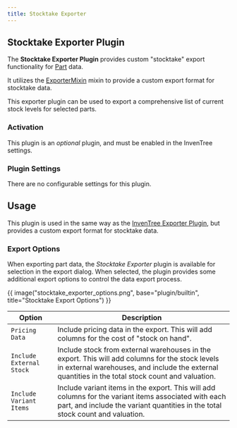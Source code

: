 ```yaml
---
title: Stocktake Exporter
---
```


## Stocktake Exporter Plugin

The **Stocktake Exporter Plugin** provides custom "stocktake" export functionality for [Part](../../part/index.md) data.

It utilizes the [ExporterMixin](../mixins/export.md) mixin to provide a custom export format for stocktake data.

This exporter plugin can be used to export a comprehensive list of current stock levels for selected parts.

### Activation

This plugin is an *optional* plugin, and must be enabled in the InvenTree settings.

### Plugin Settings

There are no configurable settings for this plugin.

## Usage

This plugin is used in the same way as the [InvenTree Exporter Plugin](./inventree_exporter.md), but provides a custom export format for stocktake data.

### Export Options

When exporting part data, the *Stocktake Exporter* plugin is available for selection in the export dialog. When selected, the plugin provides some additional export options to control the data export process.

{{ image("stocktake_exporter_options.png", base="plugin/builtin", title="Stocktake Export Options") }}

| Option | Description |
|--------|-------------|
| `Pricing Data` | Include pricing data in the export. This will add columns for the cost of "stock on hand". |
| `Include External Stock` | Include stock from external warehouses in the export. This will add columns for the stock levels in external warehouses, and include the external quantities in the total stock count and valuation. |
| `Include Variant Items` | Include variant items in the export. This will add columns for the variant items associated with each part, and include the variant quantities in the total stock count and valuation. |
